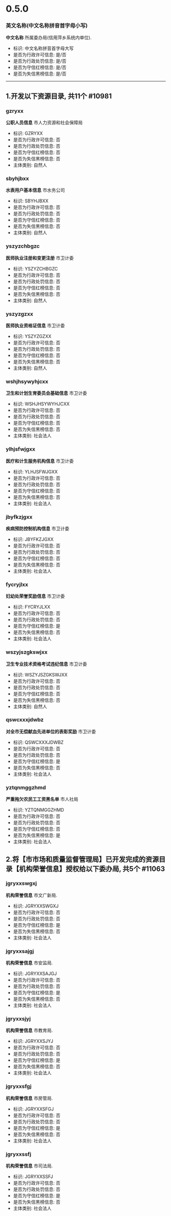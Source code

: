 # 0.5.0

### 英文名称(中文名称拼音首字母小写)

**中文名称** 所属委办局(信用萍乡系统内单位).

* 标识: 中文名称拼音首字母大写
* 是否为行政许可信息: 是/否
* 是否为行政处罚信息: 是/否
* 是否为守信红榜信息: 是/否
* 是否为失信黑榜信息: 是/否

---

## 1.开发以下资源目录, 共11个 #10981

### gzryxx

**公职人员信息** 市人力资源和社会保障局

* 标识: GZRYXX
* 是否为行政许可信息: 否
* 是否为行政处罚信息: 否
* 是否为守信红榜信息: 否
* 是否为失信黑榜信息: 否
* 主体类别: 自然人

### sbyhjbxx

**水表用户基本信息** 市水务公司

* 标识: SBYHJBXX
* 是否为行政许可信息: 否
* 是否为行政处罚信息: 否
* 是否为守信红榜信息: 否
* 是否为失信黑榜信息: 否
* 主体类别: 自然人

### yszyzchbgzc

**医师执业注册和变更注册** 市卫计委

* 标识: YSZYZCHBGZC
* 是否为行政许可信息: 否
* 是否为行政处罚信息: 否
* 是否为守信红榜信息: 否
* 是否为失信黑榜信息: 否
* 主体类别: 自然人

### yszyzgzxx

**医师执业资格证信息** 市卫计委

* 标识: YSZYZGZXX
* 是否为行政许可信息: 否
* 是否为行政处罚信息: 否
* 是否为守信红榜信息: 否
* 是否为失信黑榜信息: 否
* 主体类别: 自然人

### wshjhsywyhjcxx

**卫生和计划生育委员会基础信息** 市卫计委

* 标识: WSHJHSYWYHJCXX
* 是否为行政许可信息: 否
* 是否为行政处罚信息: 否
* 是否为守信红榜信息: 否
* 是否为失信黑榜信息: 否
* 主体类别: 社会法人

### ylhjsfwjgxx

**医疗和计生服务机构信息** 市卫计委

* 标识: YLHJSFWJGXX
* 是否为行政许可信息: 否
* 是否为行政处罚信息: 否
* 是否为守信红榜信息: 否
* 是否为失信黑榜信息: 否
* 主体类别: 社会法人


### jbyfkzjgxx

**疾病预防控制机构信息** 市卫计委

* 标识: JBYFKZJGXX
* 是否为行政许可信息: 否
* 是否为行政处罚信息: 否
* 是否为守信红榜信息: 否
* 是否为失信黑榜信息: 否
* 主体类别: 社会法人

### fycryjlxx

**妇幼处荣誉奖励信息** 市卫计委

* 标识: FYCRYJLXX
* 是否为行政许可信息: 否
* 是否为行政处罚信息: 否
* 是否为守信红榜信息: 是
* 是否为失信黑榜信息: 否
* 主体类别: 社会法人

### wszyjszgkswjxx

**卫生专业技术资格考试违纪信息** 市卫计委

* 标识: WSZYJSZGKSWJXX
* 是否为行政许可信息: 否
* 是否为行政处罚信息: 否
* 是否为守信红榜信息: 否
* 是否为失信黑榜信息: 否
* 主体类别: 自然人

### qswcxxxjdwbz

**对全市无偿献血先进单位的表彰奖励** 市卫计委

* 标识: QSWCXXXJDWBZ
* 是否为行政许可信息: 否
* 是否为行政处罚信息: 否
* 是否为守信红榜信息: 是
* 是否为失信黑榜信息: 否
* 主体类别: 社会法人

### yztqnmggzhmd

**严重拖欠农民工工资黑名单** 市人社局

* 标识: YZTQNMGGZHMD
* 是否为行政许可信息: 否
* 是否为行政处罚信息: 否
* 是否为守信红榜信息: 否
* 是否为失信黑榜信息: 是
* 主体类别: 社会法人

## 2.将【市市场和质量监督管理局】已开发完成的资源目录【机构荣誉信息】授权给以下委办局, 共5个 #11063

### jgryxxswgxj

**机构荣誉信息** 市文广新局.

* 标识: JGRYXXSWGXJ
* 是否为行政许可信息: 否
* 是否为行政处罚信息: 否
* 是否为守信红榜信息: 是
* 是否为失信黑榜信息: 否
* 主体类别: 社会法人

### jgryxxsajgj

**机构荣誉信息** 市安监局.

* 标识: JGRYXXSAJGJ
* 是否为行政许可信息: 否
* 是否为行政处罚信息: 否
* 是否为守信红榜信息: 是
* 是否为失信黑榜信息: 否
* 主体类别: 社会法人

### jgryxxsjyj

**机构荣誉信息** 市教育局.

* 标识: JGRYXXSJYJ
* 是否为行政许可信息: 否
* 是否为行政处罚信息: 否
* 是否为守信红榜信息: 是
* 是否为失信黑榜信息: 否
* 主体类别: 社会法人

### jgryxxsfgj

**机构荣誉信息** 市房管局.

* 标识: JGRYXXSFGJ
* 是否为行政许可信息: 否
* 是否为行政处罚信息: 否
* 是否为守信红榜信息: 是
* 是否为失信黑榜信息: 否
* 主体类别: 社会法人

### jgryxxssfj

**机构荣誉信息** 市司法局.

* 标识: JGRYXXSSFJ
* 是否为行政许可信息: 否
* 是否为行政处罚信息: 否
* 是否为守信红榜信息: 是
* 是否为失信黑榜信息: 否
* 主体类别: 社会法人